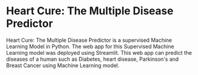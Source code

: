 # Heart Cure: The Multiple Disease Predictor
Heart Cure: The Multiple Disease Predictor is a supervised Machine Learning Model in Python. The web app for this Supervised Machine Learning model was deployed using Streamlit. This web app can predict the diseases of a human such as Diabetes, heart disease, Parkinson's and Breast Cancer using Machine Learning model.
